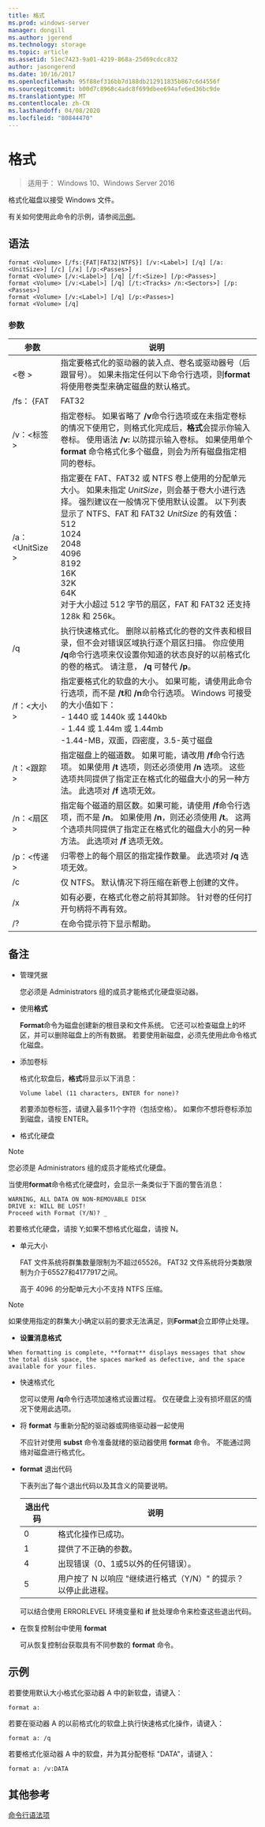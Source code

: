 ```yaml
---
title: 格式
ms.prod: windows-server
manager: dongill
ms.author: jgerend
ms.technology: storage
ms.topic: article
ms.assetid: 51ec7423-9a01-4219-868a-25d69cdcc832
author: jasongerend
ms.date: 10/16/2017
ms.openlocfilehash: 95f88ef316bb7d188db212911835b867c6d4556f
ms.sourcegitcommit: b00d7c8968c4adc8f699dbee694afe6ed36bc9de
ms.translationtype: MT
ms.contentlocale: zh-CN
ms.lasthandoff: 04/08/2020
ms.locfileid: "80844470"
---
```

# <a name="format"></a>格式
> 适用于： Windows 10、Windows Server 2016

格式化磁盘以接受 Windows 文件。

有关如何使用此命令的示例，请参阅[示例](#BKMK_examples)。

## <a name="syntax"></a>语法

```
format <Volume> [/fs:{FAT|FAT32|NTFS}] [/v:<Label>] [/q] [/a:<UnitSize>] [/c] [/x] [/p:<Passes>]
format <Volume> [/v:<Label>] [/q] [/f:<Size>] [/p:<Passes>]
format <Volume> [/v:<Label>] [/q] [/t:<Tracks> /n:<Sectors>] [/p:<Passes>]
format <Volume> [/v:<Label>] [/q] [/p:<Passes>]
format <Volume> [/q]
```

### <a name="parameters"></a>参数

|   参数    |                                                                                                                                                                                                                    说明                                                                                                                                                                                                                     |
|----------------|----------------------------------------------------------------------------------------------------------------------------------------------------------------------------------------------------------------------------------------------------------------------------------------------------------------------------------------------------------------------------------------------------------------------------------------------------|
|   \<卷 >    |                                                                                         指定要格式化的驱动器的装入点、卷名或驱动器号（后跟冒号）。 如果未指定任何以下命令行选项，则**format**将使用卷类型来确定磁盘的默认格式。                                                                                         |
|    /fs： {FAT    |                                                                                                                                                                                                                       FAT32                                                                                                                                                                                                                        |
|  /v：\<标签 >   |                           指定卷标。 如果省略了 **/v**命令行选项或在未指定卷标的情况下使用它，则格式化完成后，**格式**会提示你输入卷标。 使用语法 **/v:** 以防提示输入卷标。 如果使用单个 **format** 命令格式化多个磁盘，则会为所有磁盘指定相同的卷标。                            |
| /a：\<UnitSize > | 指定要在 FAT、FAT32 或 NTFS 卷上使用的分配单元大小。 如果未指定 *UnitSize*，则会基于卷大小进行选择。 强烈建议在一般情况下使用默认设置。 以下列表显示了 NTFS、FAT 和 FAT32 *UnitSize* 的有效值：</br>512</br>1024</br>2048</br>4096</br>8192</br>16K</br>32K</br>64K</br>对于大小超过 512 字节的扇区，FAT 和 FAT32 还支持 128k 和 256k。 |
|       /q       |                                                       执行快速格式化。 删除以前格式化的卷的文件表和根目录，但不会对错误区域执行逐个扇区扫描。 你应使用 **/q**命令行选项来仅设置你知道的状态良好的以前格式化的卷的格式。 请注意， **/q** 可替代 **/p**。                                                       |
|   /f：\<大小 >   |                                                         指定要格式化的软盘的大小。 如果可能，请使用此命令行选项，而不是 **/t**和 **/n**命令行选项。 Windows 可接受的大小值如下：</br>-   1440 或 1440k 或 1440kb</br>-   1.44 或 1.44m 或 1.44mb</br>-1.44-MB，双面，四密度，3.5-英寸磁盘                                                         |
|  /t：\<跟踪 >  |                                                    指定磁盘上的磁道数。 如果可能，请改用 **/f**命令行选项。 如果使用 **/t** 选项，则还必须使用 **/n** 选项。 这些选项共同提供了指定正在格式化的磁盘大小的另一种方法。 此选项对 **/f** 选项无效。                                                     |
| /n：\<扇区 >  |                                                         指定每个磁道的扇区数。如果可能，请使用 **/f**命令行选项，而不是 **/n**。 如果使用 **/n**，则还必须使用 **/t**。 这两个选项共同提供了指定正在格式化的磁盘大小的另一种方法。 此选项对 **/f** 选项无效。                                                         |
|  /p：\<传递 >  |                                                                                                                                                               归零卷上的每个扇区的指定操作数量。 此选项对 **/q** 选项无效。                                                                                                                                                                |
|       /c       |                                                                                                                                                                                     仅 NTFS。 默认情况下将压缩在新卷上创建的文件。                                                                                                                                                                                      |
|       /x       |                                                                                                                                                            如有必要，在格式化卷之前将其卸除。 针对卷的任何打开句柄将不再有效。                                                                                                                                                            |
|       /?       |                                                                                                                                                                                                        在命令提示符下显示帮助。                                                                                                                                                                                                        |

## <a name="remarks"></a>备注

-   管理凭据

    您必须是 Administrators 组的成员才能格式化硬盘驱动器。
-   使用**格式**

    **Format**命令为磁盘创建新的根目录和文件系统。 它还可以检查磁盘上的坏区，并可以删除磁盘上的所有数据。 若要使用新磁盘，必须先使用此命令格式化磁盘。
-   添加卷标

    格式化软盘后，**格式**将显示以下消息：

    `Volume label (11 characters, ENTER for none)?`

    若要添加卷标签，请键入最多11个字符（包括空格）。 如果你不想将卷标添加到磁盘，请按 ENTER。
-   格式化硬盘

> [!NOTE]
> 您必须是 Administrators 组的成员才能格式化硬盘。

当使用**format**命令格式化硬盘时，会显示一条类似于下面的警告消息：
```
WARNING, ALL DATA ON NON-REMOVABLE DISK 
DRIVE x: WILL BE LOST! 
Proceed with Format (Y/N)? _ 
```
若要格式化硬盘，请按 Y;如果不想格式化磁盘，请按 N。
-   单元大小

    FAT 文件系统将群集数量限制为不超过65526。 FAT32 文件系统将分类数限制为介于65527和4177917之间。

    高于 4096 的分配单元大小不支持 NTFS 压缩。

> [!NOTE]
> 如果使用指定的群集大小确定以前的要求无法满足，则**Format**会立即停止处理。
> -   **设置消息格式**

    When formatting is complete, **format** displays messages that show the total disk space, the spaces marked as defective, and the space available for your files.
- 快速格式化

  您可以使用 **/q**命令行选项加速格式设置过程。 仅在硬盘上没有损坏扇区的情况下使用此选项。
- 将 **format** 与重新分配的驱动器或网络驱动器一起使用

  不应针对使用 **subst** 命令准备就绪的驱动器使用 **format** 命令。 不能通过网络对磁盘进行格式化。
- **format** 退出代码

  下表列出了每个退出代码以及其含义的简要说明。  

  |退出代码|说明|
  |---------|-----------|
  |0|格式化操作已成功。|
  |1|提供了不正确的参数。|
  |4|出现错误（0、1或5以外的任何错误）。|
  |5|用户按了 N 以响应 "继续进行格式（Y/N）" 的提示？ 以停止此进程。|

  可以结合使用 ERRORLEVEL 环境变量和 **if** 批处理命令来检查这些退出代码。
- 在恢复控制台中使用 **format**

  可从恢复控制台获取具有不同参数的 **format** 命令。

## <a name="examples"></a><a name="BKMK_examples"></a>示例

若要使用默认大小格式化驱动器 A 中的新软盘，请键入：
```
format a:
```
若要在驱动器 A 的以前格式化的软盘上执行快速格式化操作，请键入：
```
format a: /q
```
若要格式化驱动器 A 中的软盘，并为其分配卷标 "DATA"，请键入：
```
format a: /v:DATA
```

## <a name="additional-references"></a>其他参考

[命令行语法项](https://technet.microsoft.com/library/cc771080.aspx)